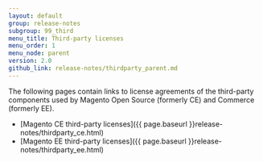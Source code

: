 ```yaml
---
layout: default
group: release-notes
subgroup: 99_third
menu_title: Third-party licenses
menu_order: 1
menu_node: parent
version: 2.0
github_link: release-notes/thirdparty_parent.md
---
```


The following pages contain links to license agreements of the third-party components used by Magento Open Source (formerly CE) and Commerce (formerly EE).

*	[Magento CE third-party licenses]({{ page.baseurl }}release-notes/thirdparty_ce.html)
*	[Magento EE third-party licenses]({{ page.baseurl }}release-notes/thirdparty_ee.html)
